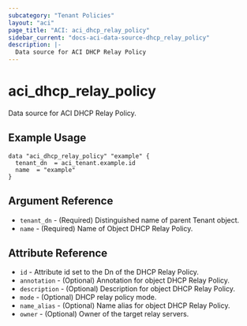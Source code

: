 ```yaml
---
subcategory: "Tenant Policies"
layout: "aci"
page_title: "ACI: aci_dhcp_relay_policy"
sidebar_current: "docs-aci-data-source-dhcp_relay_policy"
description: |-
  Data source for ACI DHCP Relay Policy
---
```


# aci_dhcp_relay_policy

Data source for ACI DHCP Relay Policy.

## Example Usage

```hcl
data "aci_dhcp_relay_policy" "example" {
  tenant_dn  = aci_tenant.example.id
  name  = "example"
}
```

## Argument Reference

- `tenant_dn` - (Required) Distinguished name of parent Tenant object.
- `name` - (Required) Name of Object DHCP Relay Policy.

## Attribute Reference

- `id` - Attribute id set to the Dn of the DHCP Relay Policy.
- `annotation` - (Optional) Annotation for object DHCP Relay Policy.
- `description` - (Optional) Description for object DHCP Relay Policy.
- `mode` - (Optional) DHCP relay policy mode.
- `name_alias` - (Optional) Name alias for object DHCP Relay Policy.
- `owner` - (Optional) Owner of the target relay servers.
